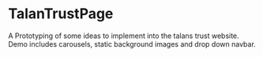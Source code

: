 # TalanTrustPage
 A Prototyping of some ideas to implement into the talans trust website.
 Demo includes carousels, static background images and drop down navbar.
